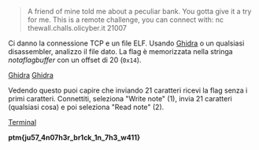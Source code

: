 > A friend of mine told me about a peculiar bank. You gotta give it a try for me.
> This is a remote challenge, you can connect with: nc thewall.challs.olicyber.it 21007

Ci danno la connessione TCP e un file ELF. Usando [Ghidra](https://github.com/NationalSecurityAgency/ghidra) o un qualsiasi disassembler, analizzo il file dato. La flag è memorizzata nella stringa *notaflagbuffer* con un offset di 20 (`0x14`). 

[Ghidra](../../Assets/TheWall.png)
[Ghidra](../../Assets/TheWall2.png)

Vedendo questo puoi capire che inviando 21 caratteri ricevi la flag senza i primi caratteri. Connettiti, seleziona "Write note" (1), invia 21 caratteri (qualsiasi cosa) e poi seleziona "Read note" (2).

[Terminal](../../Assets/TheWall3.png)

**ptm{ju57_4n07h3r_br1ck_1n_7h3_w411}**